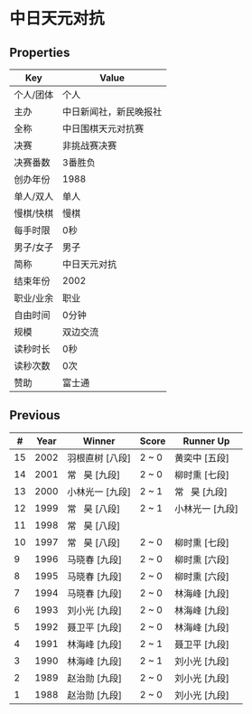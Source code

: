 # 中日天元对抗

## Properties

| Key | Value |
| --- | ----- |
| 个人/团体 | 个人 |
| 主办 | 中日新闻社，新民晚报社 |
| 全称 | 中日围棋天元对抗赛 |
| 决赛 | 非挑战赛决赛 |
| 决赛番数 | 3番胜负 |
| 创办年份 | 1988 |
| 单人/双人 | 单人 |
| 慢棋/快棋 | 慢棋 |
| 每手时限 | 0秒 |
| 男子/女子 | 男子 |
| 简称 | 中日天元对抗 |
| 结束年份 | 2002 |
| 职业/业余 | 职业 |
| 自由时间 | 0分钟 |
| 规模 | 双边交流 |
| 读秒时长 | 0秒 |
| 读秒次数 | 0次 |
| 赞助 | 富士通 |

## Previous

| # | Year | Winner | Score | Runner Up |
| --- | --- | --- | --- | --- |
| 15 | 2002 | 羽根直树 [八段] | 2 ~ 0 | 黄奕中 [五段] |
| 14 | 2001 | 常   昊 [九段] | 2 ~ 0 | 柳时熏 [七段] |
| 13 | 2000 | 小林光一 [九段] | 2 ~ 1 | 常   昊 [九段] |
| 12 | 1999 | 常   昊 [八段] | 2 ~ 1 | 小林光一 [九段] |
| 11 | 1998 | 常   昊 [八段] |  |  |
| 10 | 1997 | 常   昊 [八段] | 2 ~ 0 | 柳时熏 [七段] |
| 9 | 1996 | 马晓春 [九段] | 2 ~ 0 | 柳时熏 [六段] |
| 8 | 1995 | 马晓春 [九段] | 2 ~ 0 | 柳时熏 [六段] |
| 7 | 1994 | 马晓春 [九段] | 2 ~ 0 | 林海峰 [九段] |
| 6 | 1993 | 刘小光 [九段] | 2 ~ 0 | 林海峰 [九段] |
| 5 | 1992 | 聂卫平 [九段] | 2 ~ 0 | 林海峰 [九段] |
| 4 | 1991 | 林海峰 [九段] | 2 ~ 1 | 聂卫平 [九段] |
| 3 | 1990 | 林海峰 [九段] | 2 ~ 1 | 刘小光 [九段] |
| 2 | 1989 | 赵治勋 [九段] | 2 ~ 0 | 刘小光 [九段] |
| 1 | 1988 | 赵治勋 [九段] | 2 ~ 0 | 刘小光 [九段] |

